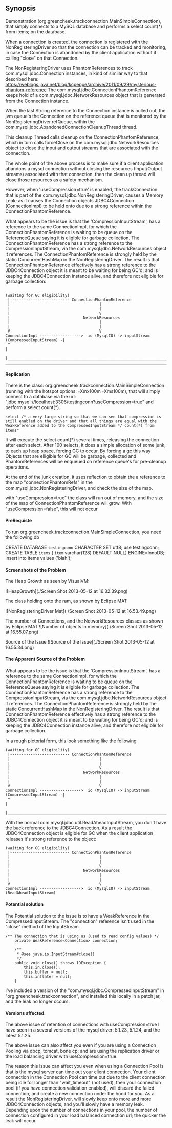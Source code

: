 ## Synopsis

Demonstration (org.greencheek.trackconnection.MainSimpleConnection), that simply
connects to a MySQL database and performs a select count(*) from items; on the database.

When a connection is created, the connection is registered with the NonRegisteringDriver
so that the connection can be tracked and monitoring, in case the Connection is abandoned
by the client application without it calling "close" on that Connection.

The NonRegisteringDriver uses PhantomReferences to track com.mysql.jdbc.Connection instances,
in kind of similar way to that described here: https://weblogs.java.net/blog/kcpeppe/archive/2011/09/29/mysterious-phantom-reference
The com.mysql.jdbc.ConnectionPhantomReference keeps hold of a com.mysql.jdbc.NetworkResources object
that is generated from the Connection instance.

When the last Strong reference to the Connection instance is nulled out, the jvm queue's the
Connection on the reference queue that is monitored by the NonRegisteringDriver.refQueue,
within the com.mysql.jdbc.AbandonedConnectionCleanupThread thread.

This cleanup Thread calls cleanup on the ConnectionPhantomReference, which in turn calls
forceClose on the com.mysql.jdbc.NetworkResources object to close the input and output streams
that are associated with the connection.

The whole point of the above process is to make sure if a client application abandons a
mysql connection without closing the resources (Input/Output streams) associated with that
connection, then the clean up thread will close those resources as a safety mechanism.

However, when 'useCompression=true' is enabled, the trackConnection that is part of the
com.mysql.jdbc.NonRegisteringDriver; causes a Memory Leak; as it causes the Connection objects
 JDBC4Connection (ConnectionImpl) to be held onto due to a strong reference within
 the  ConnectionPhantomReference.


What appears to be the issue is that the 'CompressionInputStream', has a reference to the
same ConnectionImpl, for which the ConnectionPhantomReference is waiting to be queue on
 the ReferenceQueue saying it is eligible for garbage collection.   The ConnectionPhantomReference
has a strong reference to the CompressionInputStream, via the com.mysql.jdbc.NetworkResources object
it references.  The ConnectionPhantomReference is strongly held by the static ConcurrentHashMap
in the NonRegisteringDriver.  The result is that ConnectionPhantomReference effectively
has a strong reference to the JDBC4Connection object it is meant to be waiting for being
GC'd; and is keeping the JDBC4Connection instance alive, and therefore not eligible
for garbage collection:



````

(waiting for GC eligibility)
 |-------------------------- ConnectionPhantomReference
 |                                       |
 |                                       |
 |                                       V
 |                                NetworkResources
 |                                       |
 |                                       |
 V                                       V
ConnectionImpl ------------------>  io (MysqlIO) -> inputStream (CompressedInputStream) -|
 ^                                                                                       |
 |_______________________________________________________________________________________|
````



----

#### Replication

There is the class: org.greencheek.trackconnection.MainSimpleConnection (running with the hotspot
options: -Xmx100m -Xms100m), that will simply connect to a database via the url: "jdbc:mysql://localhost:3306/testingconn?useCompression=true"
and perform a select count(*).

````
select /* a very large string so that we can see that compression is still enabled on the driver and that all things are equal with the WeakReference added to the CompressedInputStream */ count(*) from items"
````

It will execute the select count(*) several times, releasing the connection after each select.
After 100 selects, it does a simple allocation of some junk, to each up heap space, forcing GC to occur.
By forcing a gc this way Objects that are elligible for GC will be garbage, collected and PhantomReferences
will be enqueued on reference queue's for pre-cleanup operations.

At the end of the junk creation, it uses reflection to obtain the a reference to the
map "connectionPhantomRefs" in the com.mysql.jdbc.NonRegisteringDriver, and check the size of the map.

with "useCompression=true" the class will run out of memory, and the size of the map of
 ConnectionPhantomReference will grow.  With "useCompression=false", this will not occur


#### PreRequiste

To run org.greencheek.trackconnection.MainSimpleConnection, you need the following db

CREATE DATABASE `testingconn` CHARACTER SET utf8;
use testingconn;
CREATE TABLE `items` ( `item` varchar(128) DEFAULT NULL) ENGINE=InnoDB;
insert into items values ('blah');


#### Screenshots of the Problem


The Heap Growth as seen by VisualVM:

![HeapGrowth](./Screen Shot 2013-05-12 at 16.32.39.png)


The class holding onto the ram, as shown by Eclipse MAT

![NonRegisteringDriver Mat](./Screen Shot 2013-05-12 at 16.53.49.png)


The number of Connections, and the NetworkResources classes as shown by Eclipse MAT
![Number of objects in memory](./Screen Shot 2013-05-12 at 16.55.07.png)


Source of the Issue
![Source of the Issue](./Screen Shot 2013-05-12 at 16.55.34.png)


#### The Apparent Source of the Problem



What appears to be the issue is that the 'CompressionInputStream', has a reference to the
same ConnectionImpl, for which the ConnectionPhantomReference is waiting to be queue on
 the ReferenceQueue saying it is eligible for garbage collection.   The ConnectionPhantomReference
has a strong reference to the CompressionInputStream, via the com.mysql.jdbc.NetworkResources object
it references.  The ConnectionPhantomReference is strongly held by the static ConcurrentHashMap
in the NonRegisteringDriver.  The result is that ConnectionPhantomReference effectively
has a strong reference to the JDBC4Connection object it is meant to be waiting for being
GC'd; and is keeping the JDBC4Connection instance alive, and therefore not eligible
for garbage collection.

In a rough pictorial form, this look something like the following


````
(waiting for GC eligibility)
 |-------------------------- ConnectionPhantomReference
 |                                       |
 |                                       |
 |                                       V
 |                                NetworkResources
 |                                       |
 |                                       |
 V                                       V
ConnectionImpl ------------------>  io (MysqlIO) -> inputStream (CompressedInputStream) -|
 ^                                                                                       |
 |_______________________________________________________________________________________|
````


With the normal com.mysql.jdbc.util.ReadAheadInputStream, you don't have the
back reference to the JDBC4Connection.  As a result the JDBC4Connection object
is eligible for GC when the client application releases it's strong reference to
the object:

````
(waiting for GC eligibility)
 |-------------------------- ConnectionPhantomReference
 |                                       |
 |                                       |
 |                                       V
 |                                NetworkResources
 |                                       |
 |                                       |
 V                                       V
ConnectionImpl ------------------>  io (MysqlIO) -> inputStream (ReadAheadInputStream)

````

#### Potential solution

The Potential solution to the issue is to have a WeakReference in the CompressedInputStream.
The "connection" reference isn't used in the "close" method of the InputStream.

````
/** The connection that is using us (used to read config values) */
	private WeakReference<Connection> connection;
````


````
	/**
	 * @see java.io.InputStream#close()
	 */
	public void close() throws IOException {
		this.in.close();
		this.buffer = null;
		this.inflater = null;
	}
````


I've included a version of the "com.mysql.jdbc.CompressedInputStream" in "org.greencheek.trackconnection",
and installed this locally in a patch jar, and the leak no longer occurs.

#### Versions affected.

The above issue of retention of connections with useCompression=true I have seen in a several versions
of the mysql driver: 5.1.23, 5.1.24, and the latest 5.1.25.

The above issue can also affect you even if you are using a Connection Pooling via dbcp, tomcat, bone cp;
and are using the replication driver or the load balancing driver with useCompression=true.

The reason this issue can affect you even when using a Connection Pool is that is the mysql server
can time out your client connection.   Your client connection in the Connection Pool can time out due to the
client connection being idle for longer than "wait_timeout" (not used), then your connection pool (if you have
connection validation enabled), will discard the failed connection, and create a new connection under the hood
for you.  As a result the NonRegisteringDriver, will slowly keep onto more and more JDBC4Connection
objects, and you'll slowly have a memory leak.  Depending upon the number of connections in your pool,
the number of connection configured in your load balanced connection url; the quicker the leak will occur.



